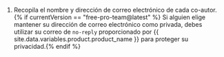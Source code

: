 1. Recopila el nombre y dirección de correo electrónico de cada co-autor. {% if currentVersion == "free-pro-team@latest" %} Si alguien elige mantener su dirección de correo electrónico como privada, debes utilizar su correo de `no-reply` proporcionado por {{ site.data.variables.product.product_name }} para proteger su privacidad.{% endif %}

